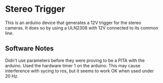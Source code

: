 # Stereo Trigger

This is an arduino device that generates a 12V trigger for the stereo cameras.
It does so by using a ULN2308 with 12V connected to its common line.

## Software Notes

Didn't use parameters before they were proving to be a PITA with the arduino. 
Used the hardware timer 1 on the arduino. This may cause interference with
sycing to ros, but it seems to work OK when used under 20 Hz.
